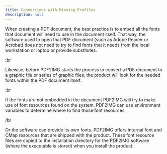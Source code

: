 ```yaml
---
title: Conversions with Missing Profiles
description: null
---
```


When creating a PDF document, the best practice is to embed all the fonts that document will need to use in the document itself. That way, the software used to open that PDF document (such as Adobe Reader or Acrobat) does not need to try to find fonts that it needs from the local workstation or laptop or provide substitutes.

:br

Likewise, before PDF2IMG starts the process to convert a PDF document to a graphic file or series of graphic files, the product will look for the needed fonts within the PDF document itself.

:br

If the fonts are not embedded in the document PDF2IMG will try to make use of font resources found on the system. PDF2IMG can use environment variables to determine where to find those font resources.

/br

Or the software can provide its own fonts. PDF2IMG offers internal font and CMap resources that are shipped with the product. These font resource files are copied to the installation directory for the PDF2IMG software (where the executable is stored) when you install the product.
